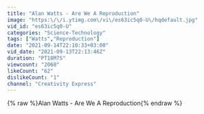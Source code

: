 ```yaml
---
title: "Alan Watts - Are We A Reproduction"
image: "https:\/\/i.ytimg.com\/vi\/es63ic5q0-U\/hqdefault.jpg"
vid_id: "es63ic5q0-U"
categories: "Science-Technology"
tags: ["Watts","Reproduction"]
date: "2021-09-14T22:10:33+03:00"
vid_date: "2021-09-13T22:13:46Z"
duration: "PT18M7S"
viewcount: "2068"
likeCount: "62"
dislikeCount: "1"
channel: "Creativity Express"
---
```

{% raw %}Alan Watts - Are We A Reproduction{% endraw %}
